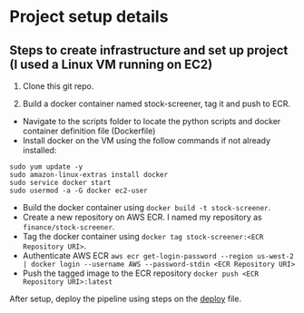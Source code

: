 # Project setup details

## Steps to create infrastructure and set up project (I used a Linux VM running on EC2)

1. Clone this git repo.

2. Build a docker container named stock-screener, tag it and push to ECR.
  - Navigate to the scripts folder to locate the python scripts and docker container definition file (Dockerfile)
  - Install docker on the VM using the follow commands if not already installed:
  ```
  sudo yum update -y
  sudo amazon-linux-extras install docker
  sudo service docker start
  sudo usermod -a -G docker ec2-user
  ```
  - Build the docker container using ```docker build -t stock-screener```.
  - Create a new repository on AWS ECR. I named my repository as ```finance/stock-screener```.
  - Tag the docker container using ```docker tag stock-screener:<ECR Repository URI>```.
  - Authenticate AWS ECR ```aws ecr get-login-password --region us-west-2 | docker login --username AWS --password-stdin <ECR Repository URI>```
  - Push the tagged image to the ECR repository ```docker push <ECR Repository URI>:latest```



After setup, deploy the pipeline using steps on the [deploy](deploy.md) file.